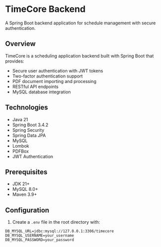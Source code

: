 # TimeCore Backend

A Spring Boot backend application for schedule management with secure authentication.

## Overview

TimeCore is a scheduling application backend built with Spring Boot that provides:

- Secure user authentication with JWT tokens
- Two-factor authentication support
- PDF document importing and processing
- RESTful API endpoints
- MySQL database integration

## Technologies

- Java 21
- Spring Boot 3.4.2
- Spring Security
- Spring Data JPA
- MySQL
- Lombok
- PDFBox
- JWT Authentication

## Prerequisites

- JDK 21+
- MySQL 8.0+
- Maven 3.9+

## Configuration

1. Create a `.env` file in the root directory with:

```properties
DB_MYSQL_URL=jdbc:mysql://127.0.0.1:3306/timecore
DB_MYSQL_USERNAME=your_username
DB_MYSQL_PASSWORD=your_password
```
